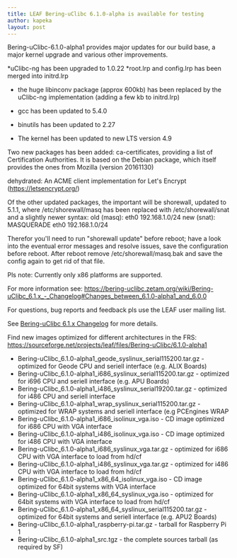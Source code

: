 ```yaml
---
title: LEAF Bering-uClibc 6.1.0-alpha is available for testing
author: kapeka
layout: post
---
```

Bering-uClibc-6.1.0-alpha1 provides major updates for our build base, a
major kernel upgrade and various other improvements.

*uClibc-ng has been upgraded to 1.0.22
*root.lrp and config.lrp has been merged into initrd.lrp
* the huge libinconv package (approx 600kb) has been replaced
by the uClibc-ng implementation (adding a few kb to initrd.lrp)
* gcc has been updated to 5.4.0
* binutils has been updated to 2.27

* The kernel has been updated to new LTS version 4.9

Two new packages has been added: 
ca-certificates, providing  a list of Certification 
Authorities. It is based on the Debian package, which itself provides the ones from 
Mozilla (version 20161130)

dehydrated: An ACME client implementation for Let's Encrypt (https://letsencrypt.org/)

Of the other updated packages, the important will be shorewall, updated to 5.1.1,
where /etc/shorewall/masq has been replaced with /etc/shorewall/snat and a slightly newer
syntax:
old (masq):
   eth0                  192.168.1.0/24
new (snat):
   MASQUERADE     eth0                  192.168.1.0/24

Therefor you'll need to run "shorewall update" before reboot; have a look into the
eventual error messages and resolve issues, save the configuration before reboot.
After reboot remove /etc/shorewall/masq.bak and save the config again to get rid of that file.

Pls note: Currently only x86 platforms are supported.  

For more information see:
https://bering-uclibc.zetam.org/wiki/Bering-uClibc_6.1.x_-_Changelog#Changes_between_6.1.0-alpha1_and_6.0.0

For questions, bug reports and feedback pls use the LEAF user mailing list.
 

See [Bering-uClibc 6.1.x Changelog](https://bering-uclibc.zetam.org/wiki/Bering-uClibc_6.1.x_-_Changelog)
for more details.

<p>Find new images optimized for different architectures in the FRS:
<a href="https://sourceforge.net/projects/leaf/files/Bering-uClibc/6.1.0-alpha1">https://sourceforge.net/projects/leaf/files/Bering-uClibc/6.1.0-alpha1</a>
<ul>

<li>Bering-uClibc_6.1.0-alpha1_geode_syslinux_serial115200.tar.gz - optimized for Geode CPU and seriell interface (e.g. ALIX Boards) </li>

<li>Bering-uClibc_6.1.0-alpha1_i686_syslinux_serial115200.tar.gz - optimized for i696 CPU and seriell interface (e.g. APU Boards) </li>

<li>Bering-uClibc_6.1.0-alpha1_i486_syslinux_serial19200.tar.gz - optimized for i486 CPU and seriell interface </li>

<li>Bering-uClibc_6.1.0-alpha1_wrap_syslinux_serial115200.tar.gz - optimized for WRAP systems and seriell interface (e.g PCEngines WRAP</li>

<li>Bering-uClibc_6.1.0-alpha1_i686_isolinux_vga.iso - CD image optimized for i686 CPU with VGA interface</li>

<li>Bering-uClibc_6.1.0-alpha1_i486_isolinux_vga.iso - CD image optimized for i486 CPU with VGA interface</li>

<li>Bering-uClibc_6.1.0-alpha1_i686_syslinux_vga.tar.gz - optimized for i686 CPU with VGA interface to load from hd/cf</li>

<li>Bering-uClibc_6.1.0-alpha1_i486_syslinux_vga.tar.gz - optimized for i486 CPU with VGA interface to load from hd/cf</li>

<li>Bering-uClibc_6.1.0-alpha1_x86_64_isolinux_vga.iso - CD image optimized for 64bit systems  with VGA interface</li>

<li>Bering-uClibc_6.1.0-alpha1_x86_64_syslinux_vga.iso - optimized for 64bit systems  with VGA interface to load from hd/cf</li>

<li>Bering-uClibc_6.1.0-alpha1_x86_64_syslinux_serial115200.tar.gz - optimized for 64bit systems and seriell interface (e.g. APU2 Boards) </li>

<li>Bering-uClibc_6.1.0-alpha1_raspberry-pi.tar.gz - tarball for Raspberry Pi 1 </li>

<li>Bering-uClibc_6.1.0-alpha1_src.tgz - the complete sources tarball (as required by SF)</li>
</ul>
